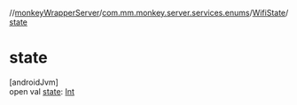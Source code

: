 //[monkeyWrapperServer](../../../index.md)/[com.mm.monkey.server.services.enums](../index.md)/[WifiState](index.md)/[state](state.md)

# state

[androidJvm]\
open val [state](state.md): [Int](https://kotlinlang.org/api/core/kotlin-stdlib/kotlin/-int/index.html)